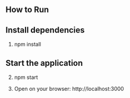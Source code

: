 ## How to Run

## Install dependencies 
1. npm install

## Start the application
2. npm start

3. Open on your browser: http://localhost:3000